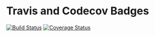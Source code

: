# Travis and Codecov Badges
[![Build Status](https://travis-ci.com/DiegoZertuche/cs107test.svg?branch=main)](https://travis-ci.com/DiegoZertuche/cs107test.svg?branch=main)
[![Coverage Status](https://codecov.io/gh/DiegoZertuche/cs107test/branch/master/graph/badge.svg?token=72YGYEQM60)](https://codecov.io/gh/DiegoZertuche/cs107test)